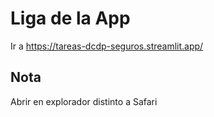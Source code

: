 # Liga de la App
Ir a https://tareas-dcdp-seguros.streamlit.app/

## Nota
Abrir en explorador distinto a Safari